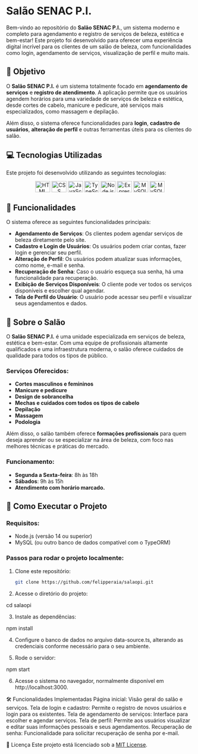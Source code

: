 # Salão SENAC P.I.

Bem-vindo ao repositório do **Salão SENAC P.I.**, um sistema moderno e completo para agendamento e registro de serviços de beleza, estética e bem-estar! Este projeto foi desenvolvido para oferecer uma experiência digital incrível para os clientes de um salão de beleza, com funcionalidades como login, agendamento de serviços, visualização de perfil e muito mais.

## 🎯 Objetivo

O **Salão SENAC P.I.** é um sistema totalmente focado em **agendamento de serviços** e **registro de atendimento**. A aplicação permite que os usuários agendem horários para uma variedade de serviços de beleza e estética, desde cortes de cabelo, manicure e pedicure, até serviços mais especializados, como massagem e depilação.

Além disso, o sistema oferece funcionalidades para **login**, **cadastro de usuários**, **alteração de perfil** e outras ferramentas úteis para os clientes do salão.

## 💻 Tecnologias Utilizadas

Este projeto foi desenvolvido utilizando as seguintes tecnologias:

<p align="center">
    <img align="center" height="30" width="40" alt="HTML" src="https://cdn.jsdelivr.net/gh/devicons/devicon/icons/html5/html5-original.svg">
    <img align="center" height="30" width="40" alt="CSS" src="https://cdn.jsdelivr.net/gh/devicons/devicon/icons/css3/css3-original.svg">
    <img align="center" height="30" width="40" alt="JavaScript" src="https://cdn.jsdelivr.net/gh/devicons/devicon/icons/javascript/javascript-original.svg">
    <img align="center" height="30" width="40" alt="TypeScript" src="https://cdn.jsdelivr.net/gh/devicons/devicon/icons/typescript/typescript-original.svg">
    <img align="center" height="30" width="40" alt="Node.js" src="https://cdn.jsdelivr.net/gh/devicons/devicon/icons/nodejs/nodejs-original.svg">
    <img align="center" height="30" width="40" alt="Express" src="https://cdn.jsdelivr.net/gh/devicons/devicon/icons/express/express-original.svg">
    <img align="center" height="30" width="40" alt="MySQL" src="https://seeklogo.com/images/T/typeorm-logo-F243B34DEE-seeklogo.com.png">
    <img align="center" height="30" width="40" alt="MySQL" src="https://cdn.jsdelivr.net/gh/devicons/devicon/icons/mysql/mysql-original.svg">
</p>

## 📂 Funcionalidades

O sistema oferece as seguintes funcionalidades principais:

- **Agendamento de Serviços**: Os clientes podem agendar serviços de beleza diretamente pelo site.
- **Cadastro e Login de Usuários**: Os usuários podem criar contas, fazer login e gerenciar seu perfil.
- **Alteração de Perfil**: Os usuários podem atualizar suas informações, como nome, e-mail e senha.
- **Recuperação de Senha**: Caso o usuário esqueça sua senha, há uma funcionalidade para recuperação.
- **Exibição de Serviços Disponíveis**: O cliente pode ver todos os serviços disponíveis e escolher qual agendar.
- **Tela de Perfil do Usuário**: O usuário pode acessar seu perfil e visualizar seus agendamentos e dados.

## 📅 Sobre o Salão

O **Salão SENAC P.I.** é uma unidade especializada em serviços de beleza, estética e bem-estar. Com uma equipe de profissionais altamente qualificados e uma infraestrutura moderna, o salão oferece cuidados de qualidade para todos os tipos de público.

### Serviços Oferecidos:

- **Cortes masculinos e femininos**
- **Manicure e pedicure**
- **Design de sobrancelha**
- **Mechas e cuidados com todos os tipos de cabelo**
- **Depilação**
- **Massagem**
- **Podologia**

Além disso, o salão também oferece **formações profissionais** para quem deseja aprender ou se especializar na área de beleza, com foco nas melhores técnicas e práticas do mercado.

### Funcionamento:

- **Segunda a Sexta-feira**: 8h às 18h
- **Sábados**: 9h às 15h
- **Atendimento com horário marcado.**

## 🚀 Como Executar o Projeto

### Requisitos:

- Node.js (versão 14 ou superior)
- MySQL (ou outro banco de dados compatível com o TypeORM)

### Passos para rodar o projeto localmente:

1. Clone este repositório:

   ```bash
   git clone https://github.com/felipperaia/salaopi.git

2. Acesse o diretório do projeto:

cd salaopi

3. Instale as dependências:

npm install

4. Configure o banco de dados no arquivo data-source.ts, alterando as credenciais conforme necessário para o seu ambiente.

5. Rode o servidor:

npm start

6. Acesse o sistema no navegador, normalmente disponível em http://localhost:3000.

🛠️ Funcionalidades Implementadas
Página inicial: Visão geral do salão e serviços.
Tela de login e cadastro: Permite o registro de novos usuários e login para os existentes.
Tela de agendamento de serviços: Interface para escolher e agendar serviços.
Tela de perfil: Permite aos usuários visualizar e editar suas informações pessoais e seus agendamentos.
Recuperação de senha: Funcionalidade para solicitar recuperação de senha por e-mail.

📝 Licença
Este projeto está licenciado sob a [MIT License](https://opensource.org/licenses/MIT).
